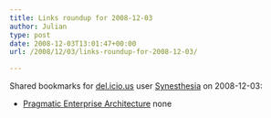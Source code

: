 ```yaml
---
title: Links roundup for 2008-12-03
author: Julian
type: post
date: 2008-12-03T13:01:47+00:00
url: /2008/12/03/links-roundup-for-2008-12-03/

---
```

Shared bookmarks for [del.icio.us][1] user [Synesthesia][2] on 2008-12-03:

  * [Pragmatic Enterprise Architecture][3] 
    none</li> </ul>

 [1]: https://del.icio.us/
 [2]: https://del.icio.us/synesthesia
 [3]: https://www.pragmaticea.com/